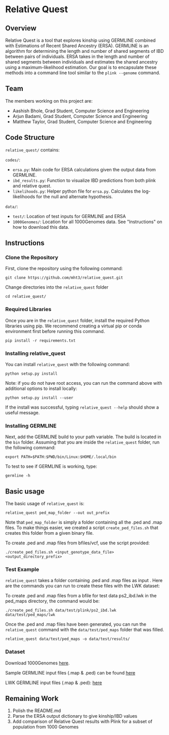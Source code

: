 # Relative Quest

## Overview
Relative Quest is a tool that explores kinship using GERMLINE combined with Estimations of Recent Shared Ancestry (ERSA). GERMLINE is an algorithm for determining the length and number of shared segments of IBD between pairs of individuals. ERSA
takes in the length and number of shared segments between individuals and estimates the shared ancestry using a maximum-likelihood estimation. Our goal is to encapsulate these methods into a command line tool similar to the ```plink --genome``` command. 

## Team
The members working on this project are:
- Aashish Bhole, Grad Student, Computer Science and Engineering
- Arjun Badami, Grad Student, Computer Science and Engineering
- Matthew Taylor, Grad Student, Computer Science and Engineering

## Code Structure
```relative_quest/``` contains:

```codes/```:

- ```ersa.py```: Main code for ERSA calculations given the output data from GERMLINE. 
- ```ibd_results.py```: Function to visualize IBD predictions from both plink and relative quest. 
- ```likelihoods.py```: Helper python file for `ersa.py`. Calculates the log-likelihoods for the null and alternate hypothesis. 

```data/```:

- ```test/```: Location of test inputs for GERMLINE and ERSA 
- ```1000Genomes/```: Location for all 1000Genomes data. See "Instructions" on how to download this data.

## Instructions

### Clone the Repository
First, clone the repository using the following command:

```
git clone https://github.com/mht3/relative_quest.git
```

Change directories into the `relative_quest` folder

```
cd relative_quest/
```

### Required Libraries
Once you are in the `relative_quest` folder, install the required Python libraries using pip. We recommend creating a virtual pip or conda environment first before running this command. 

```
pip install -r requirements.txt
```

### Installing relative_quest

You can install `relative_quest` with the following command:

```
python setup.py install
```

Note: if you do not have root access, you can run the command above with additional options to install locally:
```
python setup.py install --user
```

If the install was successful, typing `relative_quest --help` should show a useful message.

### Installing GERMLINE
Next, add the GERMLINE build to your path variable. The build is located in the `bin` folder. Assuming that you are inside the `relative_quest` folder, run the following command:

```
export PATH=$PATH:$PWD/bin/Linux:$HOME/.local/bin
```

To test to see if GERMLINE is working, type:

```
germline -h
```

## Basic usage

The basic usage of `relative_quest` is:

```
relative_quest ped_map_folder --out out_prefix
```

Note that `ped_map_folder` is simply a folder containing all the .ped and .map files. To make things easier, we created a script `create_ped_files.sh` that creates this folder from a given binary file.

To create .ped and .map files from bfiles/vcf, use the script provided:
```
./create_ped_files.sh <input_genotype_data_file> <output_directory_prefix>
```

### Test Example
`relative_quest` takes a folder containing .ped and .map files as input . Here are the commands you can run
to create these files with the LWK dataset:

To create .ped and .map files from a bfile for test data ps2_ibd.lwk in the ped_maps directory, the command would be:
```
./create_ped_files.sh data/test/plink/ps2_ibd.lwk data/test/ped_maps/lwk
```

Once the .ped and .map files have been generated, you can run the `relative_quest` command with the `data/test/ped_maps` folder that was filled.

```
relative_quest data/test/ped_maps -o data/test/results/
```

### Dataset

Download 1000Genomes [here](https://drive.google.com/file/d/1CPK7M0g62NIsAbrEgZ3WhLuMi04KhnXu/view?usp=sharing).

Sample GERMLINE input files (.map & .ped) can be found [here](https://drive.google.com/file/d/1Hzw5Z9CKX2gBfwGjbbKBB7des02fDM8y/view?usp=sharing)

LWK GERMLINE input files (.map & .ped): [here](https://drive.google.com/file/d/1ybhXOl5O1cu3g8gcYnR5w41RaI6PtfWS/view?usp=sharing)

## Remaining Work

1. Polish the README.md
2. Parse the ERSA output dictionary to give kinship/IBD values
3. Add comparison of Relative Quest results with Plink for a subset of population from 1000 Genomes
